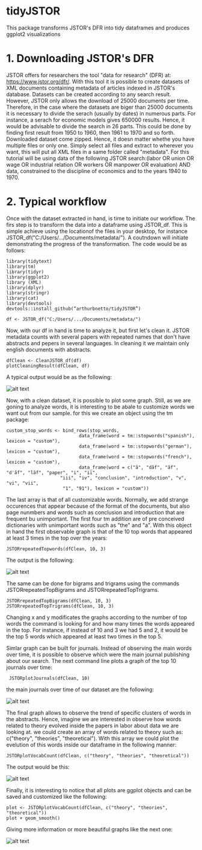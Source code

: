 # tidyJSTOR
This package transforms JSTOR's DFR into tidy dataframes and produces ggplot2 visualizations

# 1. Downloading JSTOR's DFR
JSTOR offers for researchers the tool "data for research" (DFR) at: https://www.jstor.org/dfr/. With this tool it is possible to create datasets of XML documents containing metadata of articles indexed in JSTOR's database. Datasets can be created according to any search result. However, JSTOR only allows the download of 25000 documents per time. Therefore, in the case where the datasets are biger than 25000 documents it is necessary to divide the serach (usually by dates) in numerous parts. For instance, a serach for economic models gives 650000 results. Hence, it would be advisable to divide the search in 26 parts. This could be done by finding first result from 1950 to 1960, then 1961 to 1970 and so forth. Downloaded dataset come zipped. Hence, it doesn matter whethe you have multiple files or only one. Simply select all files and extract to wherever you want, this will put all XML files in a same folder called "metadata". For this tutorial will be using data of the following JSTOR search:(labor OR union OR wage OR industrial relation OR workers OR manpower OR evaluation) AND data, constrained to the discipline of economics and to the years 1940 to 1970.
# 2. Typical workflow
Once with the dataset extracted in hand, is time to initiate our workflow. The firs step is to transform the data into a dataframe using JSTOR_df. This is simple achieve using the locationof the files in your desktop, for instance JSTOR_df("C:/Users/.../Documents/metadata/"). A coutndown will initiate demonstrating the progress of the transformation. The code would be as follows:
    
    library(tidytext)
    library(tm)
    library(tidyr)
    library(ggplot2)
    library (XML)
    library(dplyr)
    library(stringr)
    library(cat)
    library(devtools)
    devtools::install_github(“arthurbnetto/tidyJSTOR”)
   
    df <- JSTOR_df("C:/Users/.../Documents/metadata/")
    
Now, with our df in hand is time to analyze it, but first let's clean it. JSTOR metadata counts with several papers with repeated names that don't have abstracts and pepers in several languages. In cleaning it we maintain only english documents with abstracts.

    dfClean <- CleanJSTOR_df(df)
    plotCleaningResult(dfClean, df)
    
A typical output would be as the following:

![alt text](https://raw.githubusercontent.com/arthurbnetto/tidyJSTOR/master/clean.png)

Now, with a clean dataset, it is possible to plot some graph. Still, as we are goning to analyze words, it is interesting to be abale to customize words we want out from our sample. for this we create an object using the tm package:

    custom_stop_words <- bind_rows(stop_words,
                               data_frame(word = tm::stopwords("spanish"), lexicon = "custom"),
                               data_frame(word = tm::stopwords("german"), lexicon = "custom"),
                               data_frame(word = tm::stopwords("french"), lexicon = "custom"),
                               data_frame(word = c("ã", "dãf", "ãf", "d'ãf", "lãf", "paper", "i", "ii", 
						"iii", "iv", "conclusion", "introduction", "v", "vi", "vii",
						 "1", "91"), lexicon = "custom"))
             
The last array is that of all customizable words. Normally, we add strange occurences that appear because of the format of the documents, but also page nunmbers and words such as conclusion and introduction that are frequent bu unimportant. The first four tm addition are of pre conceived dictionaries with unimportant words such as "the" and "a". With this object in hand the first observable graph is that of the 10 top words that appeared at least 3 times in the top over the years:

    JSTORrepeatedTopwords(dfClean, 10, 3)

The output is the following:

![alt text](https://raw.githubusercontent.com/arthurbnetto/tidyJSTOR/master/topwords.png)

The same can be done for bigrams and trigrams using the commands JSTORrepeatedTopBigrams and JSTORrepeatedTopTrigrams.

    JSTORrepeatedTopBigrams(dfClean, 10, 3)
    JSTORrepeatedTopTrigrams(dfClean, 10, 3)

Changing x and y modificates the graphs according to the number of top words the command is looking for and how many times the words appeared in the top. For instance, if instead of 10 and 3 we had 5 and 2, it would be the top 5 words which appeared at least two times in the top 5. 

Simlar graph can be built for journals. Instead of observing the main words over time, it is possible to observe which were the main journal publishing about our search. The next command line plots a graph of the top 10 journals over time:

     JSTORplotJournals(dfClean, 10)
     
the main journals over time of our dataset are the following:

![alt text](https://raw.githubusercontent.com/arthurbnetto/tidyJSTOR/master/journals.png)

The final graph allows to observe the trend of specific clusters of words in the abstracts. Hence, imagine we are interested in observe how words related to theory evolved inside the papers in labor about data we are looking at. we could create an array of words related to theory such as: c("theory", "theories", "theoretical"). With this array we could plot the evelution of this words inside our dataframe in the following manner:

    JSTORplotVocabCount(dfClean, c("theory", "theories", "theoretical"))
    
The output would be this:

![alt text](https://raw.githubusercontent.com/arthurbnetto/tidyJSTOR/master/theory.png)

Finally, it is interesting to notice that all plots are ggplot objects and can be saved and customized like the following:

    plot <- JSTORplotVocabCount(dfClean, c("theory", "theories", "theoretical"))
    plot + geom_smooth()

Giving more information or more beautiful graphs like the next one:

![alt text](https://raw.githubusercontent.com/arthurbnetto/tidyJSTOR/master/smooth.png)

